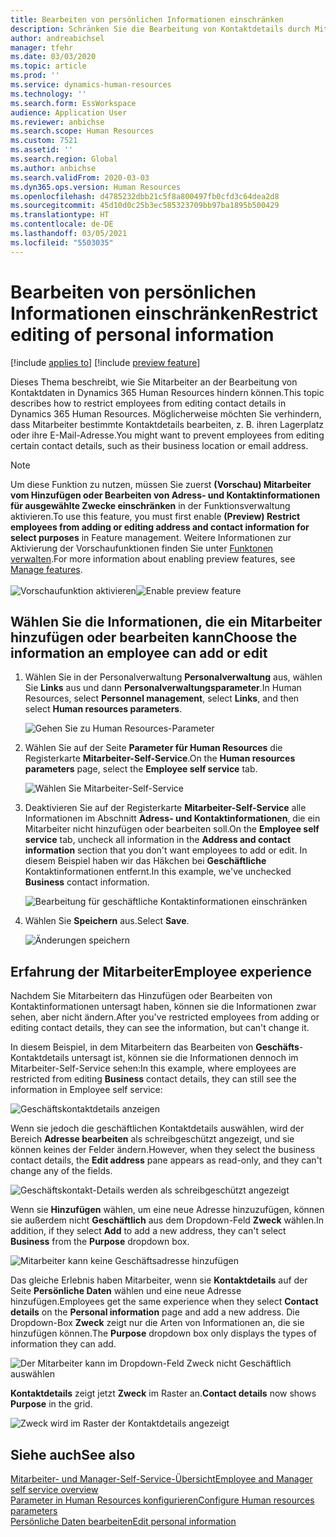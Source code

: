 ```yaml
---
title: Bearbeiten von persönlichen Informationen einschränken
description: Schränken Sie die Bearbeitung von Kontaktdetails durch Mitarbeiter in Dynamics 365 Human Resources ein.
author: andreabichsel
manager: tfehr
ms.date: 03/03/2020
ms.topic: article
ms.prod: ''
ms.service: dynamics-human-resources
ms.technology: ''
ms.search.form: EssWorkspace
audience: Application User
ms.reviewer: anbichse
ms.search.scope: Human Resources
ms.custom: 7521
ms.assetid: ''
ms.search.region: Global
ms.author: anbichse
ms.search.validFrom: 2020-03-03
ms.dyn365.ops.version: Human Resources
ms.openlocfilehash: d4785232dbb21c5f8a800497fb0cfd3c64dea2d8
ms.sourcegitcommit: 45d10d0c25b3ec585323709bb97ba1895b500429
ms.translationtype: HT
ms.contentlocale: de-DE
ms.lasthandoff: 03/05/2021
ms.locfileid: "5503035"
---
```

# <a name="restrict-editing-of-personal-information"></a><span data-ttu-id="c4e21-103">Bearbeiten von persönlichen Informationen einschränken</span><span class="sxs-lookup"><span data-stu-id="c4e21-103">Restrict editing of personal information</span></span>

[!include [applies to](../includes/applies-to-hr.md)]
[!include [preview feature](./includes/preview-feature.md)]

<span data-ttu-id="c4e21-104">Dieses Thema beschreibt, wie Sie Mitarbeiter an der Bearbeitung von Kontaktdaten in Dynamics 365 Human Resources hindern können.</span><span class="sxs-lookup"><span data-stu-id="c4e21-104">This topic describes how to restrict employees from editing contact details in Dynamics 365 Human Resources.</span></span> <span data-ttu-id="c4e21-105">Möglicherweise möchten Sie verhindern, dass Mitarbeiter bestimmte Kontaktdetails bearbeiten, z. B. ihren Lagerplatz oder ihre E-Mail-Adresse.</span><span class="sxs-lookup"><span data-stu-id="c4e21-105">You might want to prevent employees from editing certain contact details, such as their business location or email address.</span></span>

> [!NOTE]
> <span data-ttu-id="c4e21-106">Um diese Funktion zu nutzen, müssen Sie zuerst **(Vorschau) Mitarbeiter vom Hinzufügen oder Bearbeiten von Adress- und Kontaktinformationen für ausgewählte Zwecke einschränken** in der Funktionsverwaltung aktivieren.</span><span class="sxs-lookup"><span data-stu-id="c4e21-106">To use this feature, you must first enable **(Preview) Restrict employees from adding or editing address and contact information for select purposes** in Feature management.</span></span> <span data-ttu-id="c4e21-107">Weitere Informationen zur Aktivierung der Vorschaufunktionen finden Sie unter [Funktonen verwalten](hr-admin-manage-features.md).</span><span class="sxs-lookup"><span data-stu-id="c4e21-107">For more information about enabling preview features, see [Manage features](hr-admin-manage-features.md).</span></span><br><br><span data-ttu-id="c4e21-108">![Vorschaufunktion aktivieren](./media/hr-employee-self-service-restrict-enable.png)</span><span class="sxs-lookup"><span data-stu-id="c4e21-108">![Enable preview feature](./media/hr-employee-self-service-restrict-enable.png)</span></span>

## <a name="choose-the-information-an-employee-can-add-or-edit"></a><span data-ttu-id="c4e21-109">Wählen Sie die Informationen, die ein Mitarbeiter hinzufügen oder bearbeiten kann</span><span class="sxs-lookup"><span data-stu-id="c4e21-109">Choose the information an employee can add or edit</span></span>

1. <span data-ttu-id="c4e21-110">Wählen Sie in der Personalverwaltung **Personalverwaltung** aus, wählen Sie **Links** aus und dann **Personalverwaltungsparameter**.</span><span class="sxs-lookup"><span data-stu-id="c4e21-110">In Human Resources, select **Personnel management**, select **Links**, and then select **Human resources parameters**.</span></span>

   ![Gehen Sie zu Human Resources-Parameter](./media/hr-employee-self-service-human-resources-parameters.png)

2. <span data-ttu-id="c4e21-112">Wählen Sie auf der Seite **Parameter für Human Resources** die Registerkarte **Mitarbeiter-Self-Service**.</span><span class="sxs-lookup"><span data-stu-id="c4e21-112">On the **Human resources parameters** page, select the **Employee self service** tab.</span></span>

   ![Wählen Sie Mitarbeiter-Self-Service](./media/hr-employee-self-service-tab.png)

3. <span data-ttu-id="c4e21-114">Deaktivieren Sie auf der Registerkarte **Mitarbeiter-Self-Service** alle Informationen im Abschnitt **Adress- und Kontaktinformationen**, die ein Mitarbeiter nicht hinzufügen oder bearbeiten soll.</span><span class="sxs-lookup"><span data-stu-id="c4e21-114">On the **Employee self service** tab, uncheck all information in the **Address and contact information** section that you don't want employees to add or edit.</span></span> <span data-ttu-id="c4e21-115">In diesem Beispiel haben wir das Häkchen bei **Geschäftliche** Kontaktinformationen entfernt.</span><span class="sxs-lookup"><span data-stu-id="c4e21-115">In this example, we've unchecked **Business** contact information.</span></span>

   ![Bearbeitung für geschäftliche Kontaktinformationen einschränken](./media/hr-employee-self-service-restrict-business.png)

4. <span data-ttu-id="c4e21-117">Wählen Sie **Speichern** aus.</span><span class="sxs-lookup"><span data-stu-id="c4e21-117">Select **Save**.</span></span>

   ![Änderungen speichern](./media/hr-employee-self-service-restrict-save.png)

## <a name="employee-experience"></a><span data-ttu-id="c4e21-119">Erfahrung der Mitarbeiter</span><span class="sxs-lookup"><span data-stu-id="c4e21-119">Employee experience</span></span>

<span data-ttu-id="c4e21-120">Nachdem Sie Mitarbeitern das Hinzufügen oder Bearbeiten von Kontaktinformationen untersagt haben, können sie die Informationen zwar sehen, aber nicht ändern.</span><span class="sxs-lookup"><span data-stu-id="c4e21-120">After you've restricted employees from adding or editing contact details, they can see the information, but can't change it.</span></span>

<span data-ttu-id="c4e21-121">In diesem Beispiel, in dem Mitarbeitern das Bearbeiten von **Geschäfts**-Kontaktdetails untersagt ist, können sie die Informationen dennoch im Mitarbeiter-Self-Service sehen:</span><span class="sxs-lookup"><span data-stu-id="c4e21-121">In this example, where employees are restricted from editing **Business** contact details, they can still see the information in Employee self service:</span></span>

![Geschäftskontaktdetails anzeigen](./media/hr-employee-self-service-restrict-view.png)

<span data-ttu-id="c4e21-123">Wenn sie jedoch die geschäftlichen Kontaktdetails auswählen, wird der Bereich **Adresse bearbeiten** als schreibgeschützt angezeigt, und sie können keines der Felder ändern.</span><span class="sxs-lookup"><span data-stu-id="c4e21-123">However, when they select the business contact details, the **Edit address** pane appears as read-only, and they can't change any of the fields.</span></span>

![Geschäftskontakt-Details werden als schreibgeschützt angezeigt](./media/hr-employee-self-service-restrict-read-only.png)

<span data-ttu-id="c4e21-125">Wenn sie **Hinzufügen** wählen, um eine neue Adresse hinzuzufügen, können sie außerdem nicht **Geschäftlich** aus dem Dropdown-Feld **Zweck** wählen.</span><span class="sxs-lookup"><span data-stu-id="c4e21-125">In addition, if they select **Add** to add a new address, they can't select **Business** from the **Purpose** dropdown box.</span></span>

![Mitarbeiter kann keine Geschäftsadresse hinzufügen](./media/hr-employee-self-service-restrict-add.png)

<span data-ttu-id="c4e21-127">Das gleiche Erlebnis haben Mitarbeiter, wenn sie **Kontaktdetails** auf der Seite **Persönliche Daten** wählen und eine neue Adresse hinzufügen.</span><span class="sxs-lookup"><span data-stu-id="c4e21-127">Employees get the same experience when they select **Contact details** on the **Personal information** page and add a new address.</span></span> <span data-ttu-id="c4e21-128">Die Dropdown-Box **Zweck** zeigt nur die Arten von Informationen an, die sie hinzufügen können.</span><span class="sxs-lookup"><span data-stu-id="c4e21-128">The **Purpose** dropdown box only displays the types of information they can add.</span></span> 

![Der Mitarbeiter kann im Dropdown-Feld Zweck nicht Geschäftlich auswählen](./media/hr-employee-self-service-restrict-purpose.png)

<span data-ttu-id="c4e21-130">**Kontaktdetails** zeigt jetzt **Zweck** im Raster an.</span><span class="sxs-lookup"><span data-stu-id="c4e21-130">**Contact details** now shows **Purpose** in the grid.</span></span>

![Zweck wird im Raster der Kontaktdetails angezeigt](./media/hr-employee-self-service-restrict-purpose-grid.png)

## <a name="see-also"></a><span data-ttu-id="c4e21-132">Siehe auch</span><span class="sxs-lookup"><span data-stu-id="c4e21-132">See also</span></span>

[<span data-ttu-id="c4e21-133">Mitarbeiter- und Manager-Self-Service-Übersicht</span><span class="sxs-lookup"><span data-stu-id="c4e21-133">Employee and Manager self service overview</span></span>](hr-employee-manager-self-service-overview.md)<br>
[<span data-ttu-id="c4e21-134">Parameter in Human Resources konfigurieren</span><span class="sxs-lookup"><span data-stu-id="c4e21-134">Configure Human resources parameters</span></span>](hr-setup-parameters.md)<br>
[<span data-ttu-id="c4e21-135">Persönliche Daten bearbeiten</span><span class="sxs-lookup"><span data-stu-id="c4e21-135">Edit personal information</span></span>](hr-employee-manager-self-service-edit-personal-information.md)